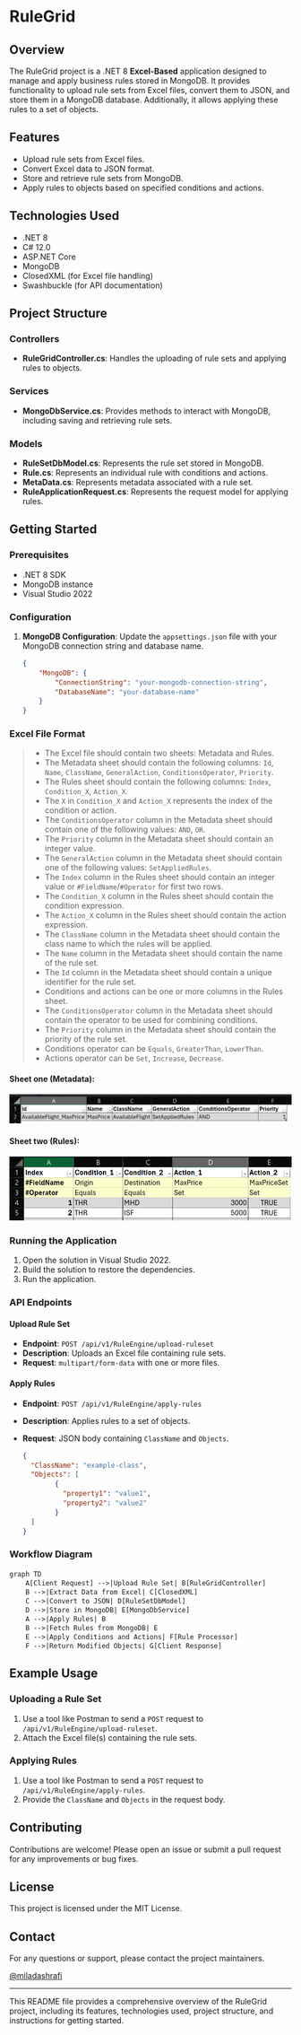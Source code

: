 # RuleGrid

## Overview

The RuleGrid project is a .NET 8 **Excel-Based** application designed to manage and apply business rules stored in MongoDB. It provides functionality to upload rule sets from Excel files, convert them to JSON, and store them in a MongoDB database. Additionally, it allows applying these rules to a set of objects.

## Features

- Upload rule sets from Excel files.
- Convert Excel data to JSON format.
- Store and retrieve rule sets from MongoDB.
- Apply rules to objects based on specified conditions and actions.

## Technologies Used

- .NET 8
- C# 12.0
- ASP.NET Core
- MongoDB
- ClosedXML (for Excel file handling)
- Swashbuckle (for API documentation)

## Project Structure

### Controllers

- **RuleGridController.cs**: Handles the uploading of rule sets and applying rules to objects.

### Services

- **MongoDbService.cs**: Provides methods to interact with MongoDB, including saving and retrieving rule sets.

### Models

- **RuleSetDbModel.cs**: Represents the rule set stored in MongoDB.
- **Rule.cs**: Represents an individual rule with conditions and actions.
- **MetaData.cs**: Represents metadata associated with a rule set.
- **RuleApplicationRequest.cs**: Represents the request model for applying rules.

## Getting Started

### Prerequisites

- .NET 8 SDK
- MongoDB instance
- Visual Studio 2022

### Configuration

1. **MongoDB Configuration**: Update the `appsettings.json` file with your MongoDB connection string and database name.

    ```json
    {
        "MongoDB": {
            "ConnectionString": "your-mongodb-connection-string",
            "DatabaseName": "your-database-name"
        }
    }
    ```

### Excel File Format

> - The Excel file should contain two sheets: Metadata and Rules.  
> - The Metadata sheet should contain the following columns: `Id`, `Name`, `ClassName`, `GeneralAction`, `ConditionsOperator`, `Priority`.  
> - The Rules sheet should contain the following columns: `Index`, `Condition_X`, `Action_X`.  
> - The `X` in `Condition_X` and `Action_X` represents the index of the condition or action.  
> - The `ConditionsOperator` column in the Metadata sheet should contain one of the following values: `AND`, `OR`.  
> - The `Priority` column in the Metadata sheet should contain an integer value.  
> - The `GeneralAction` column in the Metadata sheet should contain one of the following values: `SetAppliedRules`.  
> - The `Index` column in the Rules sheet should contain an integer value or `#FieldName`/`#Operator` for first two rows.  
> - The `Condition_X` column in the Rules sheet should contain the condition expression.  
> - The `Action_X` column in the Rules sheet should contain the action expression.  
> - The `ClassName` column in the Metadata sheet should contain the class name to which the rules will be applied.  
> - The `Name` column in the Metadata sheet should contain the name of the rule set.  
> - The `Id` column in the Metadata sheet should contain a unique identifier for the rule set.  
> - Conditions and actions can be one or more columns in the Rules sheet.  
> - The `ConditionsOperator` column in the Metadata sheet should contain the operator to be used for combining conditions.  
> - The `Priority` column in the Metadata sheet should contain the priority of the rule set.  
> - Conditions operator can be `Equals`, `GreaterThan`, `LowerThan`.  
> - Actions operator can be `Set`, `Increase`, `Decrease`.

#### Sheet one (Metadata):
![Excel Sheet One](excel-sheet-one.png)

#### Sheet two (Rules):
![Excel](excel.png)

### Running the Application

1. Open the solution in Visual Studio 2022.
2. Build the solution to restore the dependencies.
3. Run the application.

### API Endpoints

#### Upload Rule Set
- **Endpoint**: `POST /api/v1/RuleEngine/upload-ruleset`
- **Description**: Uploads an Excel file containing rule sets.
- **Request**: `multipart/form-data` with one or more files.

#### Apply Rules

- **Endpoint**: `POST /api/v1/RuleEngine/apply-rules`
- **Description**: Applies rules to a set of objects.
- **Request**: JSON body containing `ClassName` and `Objects`.

    ```json
    {
      "ClassName": "example-class",
      "Objects": [
            {
              "property1": "value1",
              "property2": "value2"
            }
      ]
    }
    ```

### Workflow Diagram

```mermaid
graph TD
    A[Client Request] -->|Upload Rule Set| B[RuleGridController]
    B -->|Extract Data from Excel| C[ClosedXML]
    C -->|Convert to JSON| D[RuleSetDbModel]
    D -->|Store in MongoDB| E[MongoDbService]
    A -->|Apply Rules| B
    B -->|Fetch Rules from MongoDB| E
    E -->|Apply Conditions and Actions| F[Rule Processor]
    F -->|Return Modified Objects| G[Client Response]
```

## Example Usage

### Uploading a Rule Set

1. Use a tool like Postman to send a `POST` request to `/api/v1/RuleEngine/upload-ruleset`.
2. Attach the Excel file(s) containing the rule sets.

### Applying Rules

1. Use a tool like Postman to send a `POST` request to `/api/v1/RuleEngine/apply-rules`.
2. Provide the `ClassName` and `Objects` in the request body.

## Contributing

Contributions are welcome! Please open an issue or submit a pull request for any improvements or bug fixes.

## License

This project is licensed under the MIT License.

## Contact

For any questions or support, please contact the project maintainers.

[@miladashrafi](https://github.com/miladashrafi/)

---

This README file provides a comprehensive overview of the RuleGrid project, including its features, technologies used, project structure, and instructions for getting started.

